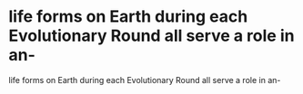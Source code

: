 # life forms on Earth during each Evolutionary Round all serve a role in an-

life forms on Earth during each Evolutionary Round all serve a role in an-